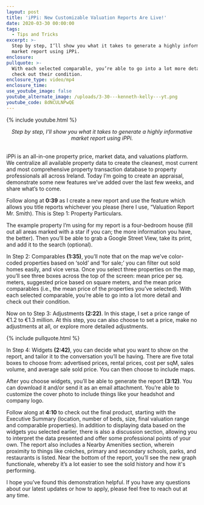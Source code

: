 ```yaml
---
layout: post
title: 'iPPi: New Customizable Valuation Reports Are Live!'
date: 2020-03-30 00:00:00
tags:
  - Tips and Tricks
excerpt: >-
  Step by step, I’ll show you what it takes to generate a highly informative
  market report using iPPi.
enclosure:
pullquote: >-
  With each selected comparable, you’re able to go into a lot more detail and
  check out their condition.
enclosure_type: video/mp4
enclosure_time:
use_youtube_image: false
youtube_alternate_image: /uploads/3-30---kenneth-kelly---yt.png
youtube_code: 8dNCULNPwQE
---
```


{% include youtube.html %}

<center><em>Step by step, I&rsquo;ll show you what it takes to generate a highly informative market report using iPPi.</em></center>

<br>iPPi is an all-in-one property price, market data, and valuations platform. We centralize all available property data to create the cleanest, most current and most comprehensive property transaction database to property professionals all across Ireland. Today I’m going to create an appraisal, demonstrate some new features we’ve added over the last few weeks, and share what’s to come.

Follow along at **0:39** as I create a new report and use the feature which allows you title reports whichever you please (here I use, “Valuation Report Mr. Smith). This is Step 1: Property Particulars.

The example property I’m using for my report is a four-bedroom house (fill out all areas marked with a star if you can; the more information you have, the better). Then you’ll be able to grab a Google Street View, take its print, and add it to the search (optional).

In Step 2: Comparables **(1:35)**, you’ll note that on the map we’ve color-coded properties based on ‘sold’ and ‘for sale;’ you can filter out sold homes easily, and vice versa. Once you select three properties on the map, you’ll see three boxes across the top of the screen: mean price per sq. meters, suggested price based on square meters, and the mean price comparables (i.e., the mean price of the properties you’ve selected). With each selected comparable, you’re able to go into a lot more detail and check out their condition.

Now on to Step 3: Adjustments **(2:22)**. In this stage, I set a price range of €1.2 to €1.3 million. At this step, you can also choose to set a price, make no adjustments at all, or explore more detailed adjustments.

{% include pullquote.html %}

In Step 4: Widgets **(2:42)**, you can decide what you want to show on the report, and tailor it to the conversation you’ll be having. There are five total boxes to choose from: advertised prices, rental prices, cost per sqM, sales volume, and average sale sold price. You can then choose to include maps.

After you choose widgets, you’ll be able to generate the report **(3:12)**. You can download it and/or send it as an email attachment. You’re able to customize the cover photo to include things like your headshot and company logo.

Follow along at **4:10** to check out the final product, starting with the Executive Summary (location, number of beds, size, final valuation range and comparable properties). In addition to displaying data based on the widgets you selected earlier, there is also a discussion section, allowing you to interpret the data presented and offer some professional points of your own. The report also includes a Nearby Amenities section, wherein proximity to things like cr&eacute;ches, primary and secondary schools, parks, and restaurants is listed. Near the bottom of the report, you’ll see the new graph functionale, whereby it’s a lot easier to see the sold history and how it's performing.

I hope you’ve found this demonstration helpful. If you have any questions about our latest updates or how to apply, please feel free to reach out at any time.